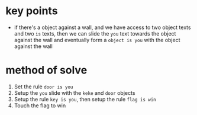 # key points
* if there's a object against a wall, and we have access to two object texts and two `is` texts, then we can slide the `you` text towards the object against the wall and eventually form a `object is you` with the object against the wall
# method of solve
1) Set the rule `door is you`
2) Setup the `you` slide with the `keke` and `door` objects
3) Setup the rule `key is you`, then setup the rule `flag is win`
4) Touch the flag to win

